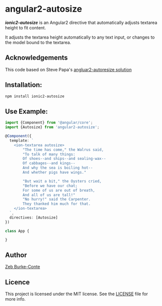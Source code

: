 # angular2-autosize

***ionic2-autosize*** is an Angular2 directive that automatically adjusts textarea height to fit content.

It adjusts the textarea height automatically to any text input, or changes to the model bound to the textarea.

## Acknowledgements
This code based on Steve Papa's [angluar2-autoresize solution](https://github.com/stevepapa/angular2-autoresize)

## Installation:

```bash
npm install ionic2-autosize
```

## Use Example:

```typescript
import {Component} from '@angular/core';
import {Autosize} from 'angular2-autosize';

@Component({
  template: `
    <ion-textarea autosize>
        "The time has come," the Walrus said,
        "To talk of many things:
        Of shoes--and ships--and sealing-wax--
        Of cabbages--and kings--
        And why the sea is boiling hot--
        And whether pigs have wings."

        "But wait a bit," the Oysters cried,
        "Before we have our chat;
        For some of us are out of breath,
        And all of us are tall!"
        "No hurry!" said the Carpenter.
        They thanked him much for that.
    </ion-textarea>
  `,
  directives: [Autosize]
})

class App {

}
```

## Author

[Zeb Burke-Conte](http://zebburkeconte.com)

## Licence

This project is licensed under the MIT license. See the [LICENSE](LICENSE) file for more info.
